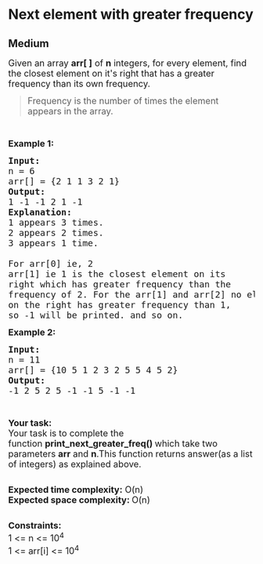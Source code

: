 # Next element with greater frequency
##  Medium 
<div class="problem-statement" style="user-select: auto;">
                <p style="user-select: auto;"></p><p style="user-select: auto;"><span style="font-size: 18px; user-select: auto;">Given an array&nbsp;<strong style="user-select: auto;">arr[ ]</strong>&nbsp;of&nbsp;<strong style="user-select: auto;">n</strong>&nbsp;integers, for every element, find the closest element on it's right that has a greater frequency than its own frequency.</span></p>

<blockquote style="user-select: auto;">
<p style="user-select: auto;"><span style="font-size: 18px; user-select: auto;">Frequency is the number of times the&nbsp;element appears in the array.</span></p>
</blockquote>

<p style="user-select: auto;">&nbsp;</p>

<p style="user-select: auto;"><span style="font-size: 18px; user-select: auto;"><strong style="user-select: auto;">Example 1:</strong></span></p>

<pre style="user-select: auto;"><span style="font-size: 18px; user-select: auto;"><strong style="user-select: auto;">Input:</strong>
n = 6
arr[] = {2 1 1 3 2 1}<strong style="user-select: auto;">
Output:</strong>
1 -1 -1 2 1 -1 
<strong style="user-select: auto;">Explanation:
</strong>1 appears 3 times.
2 appears 2 times.
3 appears 1 time. 

For arr[0] ie, 2
arr[1] ie 1 is the closest element on its 
right which has greater frequency than the 
frequency of 2. For the arr[1] and arr[2] no element 
on the right has greater frequency than 1, 
so -1 will be printed. and so on. </span></pre>

<p style="user-select: auto;"><strong style="user-select: auto;"><span style="font-size: 18px; user-select: auto;">Example 2:</span></strong></p>

<pre style="user-select: auto;"><span style="font-size: 18px; user-select: auto;"><strong style="user-select: auto;">Input:
</strong>n = 11
arr[] = {10 5 1 2 3 2 5 5 4 5 2}
<strong style="user-select: auto;">Output:</strong>
-1 2 5 2 5 -1 -1 5 -1 -1</span></pre>

<p style="user-select: auto;">&nbsp;</p>

<p style="user-select: auto;"><span style="font-size: 18px; user-select: auto;"><strong style="user-select: auto;">Your task:</strong><br style="user-select: auto;">
Your task is to complete the function&nbsp;<strong style="user-select: auto;">print_next_greater_freq() </strong>which take two parameters <strong style="user-select: auto;">arr</strong> and <strong style="user-select: auto;">n</strong>.This function returns&nbsp;answer(as a list of integers)&nbsp;as explained above.</span></p>

<p style="user-select: auto;"><br style="user-select: auto;">
<span style="font-size: 18px; user-select: auto;"><strong style="user-select: auto;">Expected time complexity:</strong> O(n)<br style="user-select: auto;">
<strong style="user-select: auto;">Expected space complexity: </strong>O(n)</span></p>

<p style="user-select: auto;"><br style="user-select: auto;">
<span style="font-size: 18px; user-select: auto;"><strong style="user-select: auto;">Constraints:</strong><br style="user-select: auto;">
1 &lt;= n &lt;= 10<sup style="user-select: auto;">4</sup><br style="user-select: auto;">
1 &lt;= arr[i] &lt;=&nbsp;10<sup style="user-select: auto;">4</sup></span></p>
 <p style="user-select: auto;"></p>
            </div>